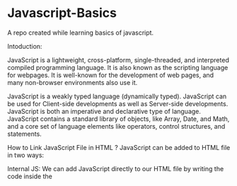 # Javascript-Basics
A repo created while learning basics of javascript.

Intoduction:
    
JavaScript is a lightweight, cross-platform, single-threaded, and interpreted compiled programming language. It is also known as the scripting language for webpages. It is well-known for the development of web pages, and many non-browser environments also use it.

JavaScript is a weakly typed language (dynamically typed). JavaScript can be used for Client-side developments as well as Server-side developments. JavaScript is both an imperative and declarative type of language. JavaScript contains a standard library of objects, like Array, Date, and Math, and a core set of language elements like operators, control structures, and statements. 

How to Link JavaScript File in HTML ?
JavaScript can be added to HTML file in two ways:

Internal JS: We can add JavaScript directly to our HTML file by writing the code inside the <script> tag. The <script> tag can either be placed inside the <head> or the <body> tag according to the requirement.
External JS: We can write JavaScript code in another files having an extension.js and then link this file inside the <head> tag of the HTML file in which we want to add this code.

History of JavaScript
It was created in 1995 by Brendan Eich while he was an engineer at Netscape. It was originally going to be named LiveScript but was renamed. Unlike most programming languages, JavaScript language has no concept of input or output. It is designed to run as a scripting language in a host environment, and it is up to the host environment to provide mechanisms for communicating with the outside world. The most common host environment is the browser. 

Features of JavaScript
According to a recent survey conducted by Stack Overflow, JavaScript is the most popular language on earth. 
With advances in browser technology and JavaScript having moved into the server with Node.js and other frameworks, JavaScript is capable of so much more. Here are a few things that we can do with JavaScript: 

JavaScript was created in the first place for DOM manipulation. Earlier websites were mostly static, after JS was created dynamic Web sites were made.
Functions in JS are objects. They may have properties and methods just like other objects. They can be passed as arguments in other functions.
Can handle date and time.
Performs Form Validation although the forms are created using HTML.
No compiler is needed.

Applications of JavaScript
Web Development: Adding interactivity and behavior to static sites JavaScript was invented to do this in 1995. By using AngularJS that can be achieved so easily.
Web Applications: With technology, browsers have improved to the extent that a language was required to create robust web applications. When we explore a map in Google Maps then we only need to click and drag the mouse. All detailed view is just a click away, and this is possible only because of JavaScript. It uses Application Programming Interfaces(APIs) that provide extra power to the code. The Electron and React are helpful in this department.
Server Applications: With the help of Node.js, JavaScript made its way from client to server and Node.js is the most powerful on the server side.
Games: Not only in websites, but JavaScript also helps in creating games for leisure. The combination of JavaScript and HTML 5 makes JavaScript popular in game development as well. It provides the EaseJS library which provides solutions for working with rich graphics.
Smartwatches: JavaScript is being used in all possible devices and applications. It provides a library PebbleJS which is used in smartwatch applications. This framework works for applications that require the Internet for their functioning.
Art: Artists and designers can create whatever they want using JavaScript to draw on HTML 5 canvas, and make the sound more effective also can be used p5.js library.
Machine Learning: This JavaScript ml5.js library can be used in web development by using machine learning.
Mobile Applications: JavaScript can also be used to build an application for non-web contexts. The features and uses of JavaScript make it a powerful tool for creating mobile applications. This is a Framework for building web and mobile apps using JavaScript. Using React Native, we can build mobile applications for different operating systems. We do not require to write code for different systems. Write once use it anywhere!

Limitations of JavaScript
 Security risks: JavaScript can be used to fetch data using AJAX or by manipulating tags that load data such as <img>, <object>, <script>. These attacks are called cross-site script attacks. They inject JS that is not part of the site into the visitor’s browser thus fetching the details. 
Performance: JavaScript does not provide the same level of performance as offered by many traditional languages as a complex program written in JavaScript would be comparatively slow. But as JavaScript is used to perform simple tasks in a browser, so performance is not considered a big restriction in its use.
Complexity: To master a scripting language, programmers must have a thorough knowledge of all the programming concepts, core language objects, and client and server-side objects otherwise it would be difficult for them to write advanced scripts using JavaScript.
Weak error handling and type checking facilities: It is a weakly typed language as there is no need to specify the data type of the variable. So wrong type checking is not performed by compile.

JavaScript is considered lightweight due to the fact that it has low CPU usage, is easy to implement, and has a minimalist syntax. Minimalist syntax as in, has no data types. Everything is treated here as an object. It is very easy to learn because of its syntax similar to C++ and Java.

A lightweight language does not consume much of your CPU’s resources. It doesn’t put excess strain on your CPU or RAM. JavaScript runs in the browser even though it has complex paradigms and logic which means it uses fewer resources than other languages. For example, NodeJs, a variation of JavaScript not only performs faster computations but also uses fewer resources than its counterparts such as Dart or Java.

Additionally, when compared with other programming languages, it has fewer in-built libraries or frameworks, contributing as another reason for it being lightweight. However, this brings a drawback in that we need to incorporate external libraries and frameworks. 

JavaScript is both compiled and interpreted. In the earlier versions of JavaScript, it used only the interpreter that executed code line by line and shows the result immediately. But with time the performance became an issue as interpretation is quite slow. Therefore, in the newer versions of JS, probably after the V8, the JIT compiler was also incorporated to optimize the execution and display the result more quickly. This JIT compiler generates a bytecode that is relatively easier to code. This bytecode is a set of highly optimized instructions. 
The V8 engine initially uses an interpreter, to interpret the code. On further executions, the V8 engine finds patterns such as frequently executed functions, and frequently used variables, and compiles them to improve performance.

JavaScript is best known for web page development but it is also used in a variety of non-browser environments. 

Introduction to Object Oriented Programming in Javascript :

The concept of Object Oriented Programming in JavaScript was introduced in ES6. Before ES6 JavaScript did not support the OOPs and it was a completely functional-based programming language everything was done with the help of functions. We can implement the OOPs in ES6 by creating classes and their object instances. Now, after the introduction of ES6, JavaScript become an Object Oriented Programming language as it supports all four basic pillars of OOPs which are inheritance, encapsulation, abstraction, and polymorphism.

As JavaScript is widely used in Web Development, in this article we will explore some of the Object Oriented mechanisms supported by JavaScript to get the most out of it. Some of the common interview questions in JavaScript on OOPS include:

How is Object-Oriented Programming implemented in JavaScript? 
How does it differ from other languages? 
Can you implement Inheritance in JavaScript?
and so on…

There are certain features or mechanisms which make a Language Object-Oriented like:

OOPs Concept in JavaScript

Object	Classes	Encapsulation
Abstraction	Inheritance	Polymorphism
Let’s dive into the details of each one of them and see how they are implemented in JavaScript.

Object: An Object is a unique entity that contains properties and methods. For example “a car” is a real-life Object, which has some characteristics like color, type, model, and horsepower and performs certain actions like driving. The characteristics of an Object are called Properties in Object-Oriented Programming and the actions are called methods. An Object is an instance of a class. Objects are everywhere in JavaScript, almost every element is an Object whether it is a function, array, or string. 

Note: A Method in javascript is a property of an object whose value is a function. 

The object can be created in two ways in JavaScript:

Object Literal
Object Constructor

Note: The JavaScript Object.create() Method creates a new object, using an existing object as the prototype of the newly created object.

Classes: Classes are blueprints of an Object. A class can have many Objects because the class is a template while Objects are instances of the class or the concrete implementation. 
Before we move further into implementation, we should know unlike other Object Oriented languages there are no classes in JavaScript we have only Object. To be more precise, JavaScript is a prototype-based Object Oriented Language, which means it doesn’t have classes, rather it defines behaviors using a constructor function and then reuses it using the prototype. 

Abstraction: Abstraction means displaying only essential information and hiding the details. Data abstraction refers to providing only essential information about the data to the outside world, hiding the background details or implementation. 

Encapsulation: The process of wrapping properties and functions within a single unit is known as encapsulation. 

Inheritance: It is a concept in which some properties and methods of an Object are being used by another Object. Unlike most of the OOP languages where classes inherit classes, JavaScript Objects inherit Objects i.e. certain features (property and methods) of one object can be reused by other Objects. 

Note: The Person and Student objects both have the same method (i.e toString()), this is called Method Overriding. Method Overriding allows a method in a child class to have the same name(polymorphism) and method signature as that of a parent class. 

Polymorphism: Polymorphism is one of the core concepts of object-oriented programming languages. Polymorphism means the same function with different signatures is called many times. In real life, for example, a boy at the same time may be a student, a class monitor, etc. So a boy can perform different operations at the same time. Polymorphism can be achieved by method overriding and method overloading

JavaScript is best known for web page development but it is also used in a variety of non-browser environments.